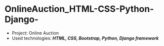 # OnlineAuction_HTML-CSS-Python-Django-

- Project: Online Auction
- Used technologies: ***HTML, CSS, Bootstrap, Python, Django framework***
